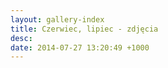 ```yaml
---
layout: gallery-index
title: Czerwiec, lipiec - zdjęcia
desc: 
date: 2014-07-27 13:20:49 +1000
---
```

